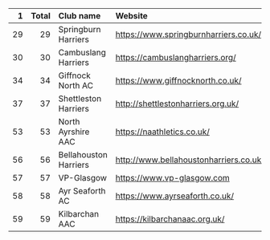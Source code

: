 |   1 |   Total | Club name             | Website                                |
|----:|--------:|:----------------------|:---------------------------------------|
|  29 |      29 | Springburn Harriers   | https://www.springburnharriers.co.uk/  |
|  30 |      30 | Cambuslang Harriers   | https://cambuslangharriers.org/        |
|  34 |      34 | Giffnock North AC     | https://www.giffnocknorth.co.uk/       |
|  37 |      37 | Shettleston Harriers  | http://shettlestonharriers.org.uk/     |
|  53 |      53 | North Ayrshire AAC    | https://naathletics.co.uk/             |
|  56 |      56 | Bellahouston Harriers | http://www.bellahoustonharriers.co.uk/ |
|  57 |      57 | VP-Glasgow            | https://www.vp-glasgow.com             |
|  58 |      58 | Ayr Seaforth AC       | https://www.ayrseaforth.co.uk/         |
|  59 |      59 | Kilbarchan AAC        | https://kilbarchanaac.org.uk/          |